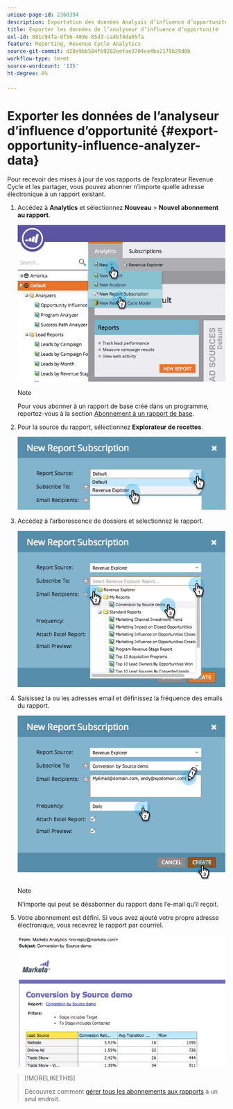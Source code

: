 ```yaml
---
unique-page-id: 2360394
description: Exportation des données Analysis d’influence d’opportunité - Documents Marketo - Documentation du produit
title: Exporter les données de l’analyseur d’influence d’opportunité
exl-id: 081c94fa-8f56-489e-85d3-ca4bf4da65fa
feature: Reporting, Revenue Cycle Analytics
source-git-commit: d20a9bb584f69282eefae3704ce4be2179b29d0b
workflow-type: tm+mt
source-wordcount: '135'
ht-degree: 0%

---
```


# Exporter les données de l’analyseur d’influence d’opportunité {#export-opportunity-influence-analyzer-data}

Pour recevoir des mises à jour de vos rapports de l’explorateur Revenue Cycle et les partager, vous pouvez abonner n’importe quelle adresse électronique à un rapport existant.

1. Accédez à **Analytics** et sélectionnez **Nouveau** > **Nouvel abonnement au rapport**.

   ![](assets/image2014-9-17-12-3a40-3a46.png)

   >[!NOTE]
   >
   >Pour vous abonner à un rapport de base créé dans un programme, reportez-vous à la section [Abonnement à un rapport de base](/help/marketo/product-docs/reporting/basic-reporting/report-subscriptions/subscribe-to-a-basic-report.md).

1. Pour la source du rapport, sélectionnez **Explorateur de recettes**.

   ![](assets/image2014-9-17-12-3a42-3a15.png)

1. Accédez à l’arborescence de dossiers et sélectionnez le rapport.

   ![](assets/image2014-9-17-12-3a42-3a24.png)

1. Saisissez la ou les adresses email et définissez la fréquence des emails du rapport.

   ![](assets/image2014-9-17-12-3a42-3a29.png)

   >[!NOTE]
   >
   >N’importe qui peut se désabonner du rapport dans l’e-mail qu’il reçoit.

1. Votre abonnement est défini. Si vous avez ajouté votre propre adresse électronique, vous recevrez le rapport par courriel.

   ![](assets/image2014-9-17-12-3a42-3a53.png)

>[!MORELIKETHIS]
>
>Découvrez comment [gérer tous les abonnements aux rapports](/help/marketo/product-docs/reporting/basic-reporting/report-subscriptions/manage-report-subscriptions.md) à un seul endroit.
